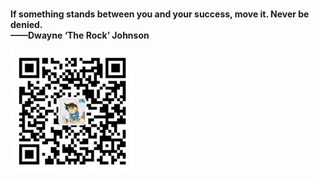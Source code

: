
<br>

**If something stands between you and your success, move it. Never be denied.**  
**——Dwayne ‘The Rock’ Johnson**




![](/img/qrcode_wechat.jpg)